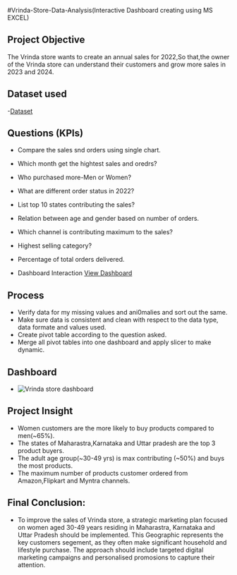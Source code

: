 #Vrinda-Store-Data-Analysis(Interactive Dashboard creating using MS EXCEL)

## Project Objective
The Vrinda store wants to create an annual sales for 2022,So that,the owner of the Vrinda store can understand their customers and grow more sales in 2023 and 2024.

## Dataset used
-<a href="https://github.com/SNEHA-NB/Data-Analysis-Dashboard/blob/main/Vrinda%20Store%20Data%20Analysis.xlsx">Dataset</a>

## Questions (KPIs)
- Compare the sales snd orders using single chart.
- Which month get the hightest sales and oredrs?
- Who purchased more-Men or Women?
- What are different order status in 2022?
- List top 10 states contributing the sales?
- Relation between age and gender based on number of orders.
- Which channel is contributing maximum to the sales?
- Highest selling category?
- Percentage of total orders delivered.
  
- Dashboard Interaction <a href="https://github.com/SNEHA-NB/Data-Analysis-Dashboard/blob/main/Vrinda%20store%20dashboard.png">View Dashboard</a>

## Process
- Verify data for my missing values and ani0malies and sort out the same.
- Make sure data is consistent and clean with respect to the data type, data formate and values used.
- Create pivot table according to the question asked.
- Merge all pivot tables into one dashboard and apply slicer to make dynamic.

## Dashboard
- ![Vrinda store dashboard](https://github.com/user-attachments/assets/a3534aee-a9a6-436a-ba00-e602ad730a04)

## Project Insight
- Women customers are the more likely to buy products compared to men(~65%).
- The states of Maharastra,Karnataka and Uttar pradesh are the top 3 product buyers.
- The adult age group(~30-49 yrs) is max contributing (~50%) and buys the most products.
- The maximum number of products customer ordered from Amazon,Flipkart and Myntra channels.

## Final Conclusion:
- To improve the sales of Vrinda store, a strategic marketing plan focused on women aged 30-49 years residing in Maharastra, Karnataka and Uttar Pradesh should be implemented. This Geographic represents the key customers segement, as they often make significant household and lifestyle purchase. The approach should include targeted digital marketing campaigns and personalised promosions to capture their attention.
